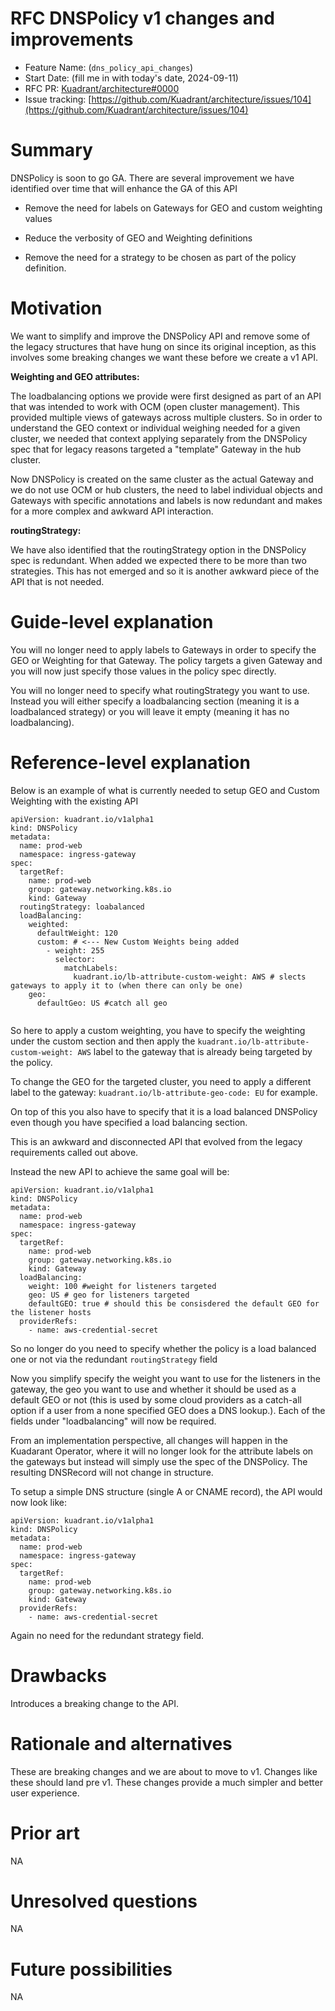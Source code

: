 # RFC DNSPolicy v1 changes and improvements

- Feature Name: (`dns_policy_api_changes`)
- Start Date: (fill me in with today's date, 2024-09-11)
- RFC PR: [Kuadrant/architecture#0000](https://github.com/Kuadrant/architecture/pull/0000)
- Issue tracking: [https://github.com/Kuadrant/architecture/issues/104](https://github.com/Kuadrant/architecture/issues/104)

# Summary
[summary]: #summary

DNSPolicy is soon to go GA. There are several improvement we have identified over time that will enhance the GA of this API

- Remove the need for labels on Gateways for GEO and custom weighting values

- Reduce the verbosity of GEO and Weighting definitions

- Remove the need for a strategy to be chosen as part of the policy definition.


# Motivation
[motivation]: #motivation

We want to simplify and improve the DNSPolicy API and remove some of the legacy structures that have hung on since its original inception, as this involves some breaking changes we want these before we create a v1 API.

**Weighting and GEO attributes:**

The loadbalancing options we provide were first designed as part of an API that was intended to work with OCM (open cluster management). This provided multiple views of gateways across multiple clusters. So in order to understand the GEO context or individual weighing needed for a given cluster, we needed that context applying separately from the DNSPolicy spec that for legacy reasons targeted a "template" Gateway in the hub cluster.

Now DNSPolicy is created on the same cluster as the actual Gateway and we do not use OCM or hub clusters, the need to label individual objects and Gateways with specific annotations and labels is now redundant and makes for a more complex and awkward API interaction.

**routingStrategy:**

We have also identified that the routingStrategy option in the DNSPolicy spec is redundant. When added we expected there to be more than two strategies. This has not emerged and so it is another awkward piece of the API that is not needed.

# Guide-level explanation
[guide-level-explanation]: #guide-level-explanation

You will no longer need to apply labels to Gateways in order to specify the GEO or Weighting for that Gateway. The policy targets a given Gateway and you will now just specify those values in the policy spec directly.

You will no longer need to specify what routingStrategy you want to use. Instead you will either specify a loadbalancing section (meaning it is a loadbalanced strategy) or you will leave it empty (meaning it has no loadbalancing).

# Reference-level explanation
[reference-level-explanation]: #reference-level-explanation

Below is an example of what is currently needed to setup GEO and Custom Weighting with the existing API

```
apiVersion: kuadrant.io/v1alpha1
kind: DNSPolicy
metadata:
  name: prod-web
  namespace: ingress-gateway
spec:
  targetRef:
    name: prod-web
    group: gateway.networking.k8s.io
    kind: Gateway
  routingStrategy: loabalanced  
  loadBalancing:
    weighted:
      defaultWeight: 120
      custom: # <--- New Custom Weights being added
        - weight: 255
          selector:
            matchLabels:
              kuadrant.io/lb-attribute-custom-weight: AWS # slects gateways to apply it to (when there can only be one)
    geo: 
      defaultGeo: US #catch all geo              


```
So here to apply a custom weighting, you have to specify the weighting under the custom section and then apply the `kuadrant.io/lb-attribute-custom-weight: AWS` label to the gateway that is already being targeted by the policy. 


To change the GEO for the targeted cluster, you need to apply a different label to the gateway: `kuadrant.io/lb-attribute-geo-code: EU` for example. 

On top of this you also have to specify that it is a load balanced DNSPolicy even though you have specified a load balancing section. 

This is an awkward and disconnected API that evolved from the legacy requirements called out above.


Instead the new API to achieve the same goal will be:

```
apiVersion: kuadrant.io/v1alpha1
kind: DNSPolicy
metadata:
  name: prod-web
  namespace: ingress-gateway
spec:
  targetRef:
    name: prod-web
    group: gateway.networking.k8s.io
    kind: Gateway
  loadBalancing:
    weight: 100 #weight for listeners targeted 
    geo: US # geo for listeners targeted 
    defaultGEO: true # should this be consisdered the default GEO for the listener hosts
  providerRefs:
    - name: aws-credential-secret    
```

So no longer do you need to specify whether the policy is a load balanced one or not via the redundant `routingStrategy` field


Now you simplify specify the weight you want to use for the listeners in the gateway, the geo you want to use and whether it should be used as a default GEO or not (this is used by some cloud providers as a catch-all option if a user from a none specified GEO does a DNS lookup.). Each of the fields under "loadbalancing" will now be required.

From an implementation perspective, all changes will happen in the Kuadarant Operator, where it will no longer look for the attribute labels on the gateways but instead will simply use the spec of the DNSPolicy. The resulting DNSRecord will not change in structure. 

To setup a simple DNS structure (single A or CNAME record), the API would now look like:

```
apiVersion: kuadrant.io/v1alpha1
kind: DNSPolicy
metadata:
  name: prod-web
  namespace: ingress-gateway
spec:
  targetRef:
    name: prod-web
    group: gateway.networking.k8s.io
    kind: Gateway
  providerRefs:
    - name: aws-credential-secret    
```

Again no need for the redundant strategy field. 

# Drawbacks
[drawbacks]: #drawbacks

Introduces a breaking change to the API.

# Rationale and alternatives
[rationale-and-alternatives]: #rationale-and-alternatives

These are breaking changes and we are about to move to v1. Changes like these should land pre v1. These changes provide a much simpler and better user experience.

# Prior art
[prior-art]: #prior-art

NA

# Unresolved questions
[unresolved-questions]: #unresolved-questions

NA

# Future possibilities
[future-possibilities]: #future-possibilities

NA